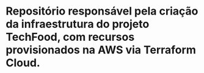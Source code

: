 # Repositório responsável pela criação da infraestrutura do projeto TechFood, com recursos provisionados na AWS via Terraform Cloud.
